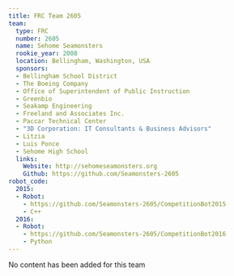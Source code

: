 ```yaml
---
title: FRC Team 2605
team:
  type: FRC
  number: 2605
  name: Sehome Seamonsters
  rookie_year: 2008
  location: Bellingham, Washington, USA
  sponsors:
  - Bellingham School District
  - The Boeing Company
  - Office of Superintendent of Public Instruction
  - Greenbio
  - Seakamp Engineering
  - Freeland and Associates Inc.
  - Paccar Technical Center
  - "3D Corporation: IT Consultants & Business Advisors"
  - Litzia
  - Luis Ponce
  - Sehome High School
  links:
    Website: http://sehomeseamonsters.org
    Github: https://github.com/Seamonsters-2605
robot_code:
  2015:
  - Robot:
    - https://github.com/Seamonsters-2605/CompetitionBot2015
    - C++
  2016:
  - Robot:
    - https://github.com/Seamonsters-2605/CompetitionBot2016
    - Python
---
```


No content has been added for this team